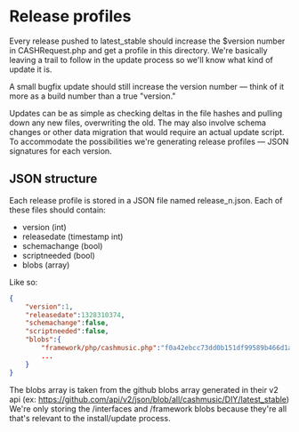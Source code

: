 # Release profiles

Every release pushed to latest_stable should increase the $version number in 
CASHRequest.php and get a profile in this directory. We're basically leaving a 
trail to follow in the update process so we'll know what kind of update it is. 

A small bugfix update should still increase the version number — think of it 
more as a build number than a true "version." 

Updates can be as simple as checking deltas in the file hashes and pulling down 
any new files, overwriting the old. The may also involve schema changes or 
other data migration that would require an actual update script. To accommodate 
the possibilities we're generating release profiles — JSON signatures for each 
version. 

## JSON structure

Each release profile is stored in a JSON file named release_n.json. Each of these 
files should contain: 

 - version (int)
 - releasedate (timestamp int)
 - schemachange (bool)
 - scriptneeded (bool)
 - blobs (array) 

Like so:

```json
{
	"version":1,
	"releasedate":1328310374,
	"schemachange":false,
	"scriptneeded":false,
	"blobs":{
		"framework/php/cashmusic.php":"f0a42ebcc73dd0b151df99589b466d1a1ad00e97",
		...
	}
}
````

The blobs array is taken from the github blobs array generated in their v2 api 
(ex: https://github.com/api/v2/json/blob/all/cashmusic/DIY/latest_stable) We're 
only storing the /interfaces and /framework blobs because they're all that's 
relevant to the install/update process. 